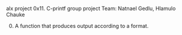 alx project 0x11. C-printf group project
Team: Natnael Gedlu, Hlamulo Chauke

0. A function that produces output according to a format.

